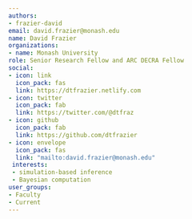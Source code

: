```yaml
---
authors:
- frazier-david
email: david.frazier@monash.edu
name: David Frazier
organizations:
- name: Monash University
role: Senior Research Fellow and ARC DECRA Fellow
social:
- icon: link
  icon_pack: fas
  link: https://dtfrazier.netlify.com
- icon: twitter
  icon_pack: fab
  link: https://twitter.com/@dtfraz
- icon: github
  icon_pack: fab
  link: https://github.com/dtfrazier
- icon: envelope
  icon_pack: fas
  link: "mailto:david.frazier@monash.edu"
 interests:
 - simulation-based inference
 - Bayesian computation 
user_groups:
- Faculty
- Current
---
```


